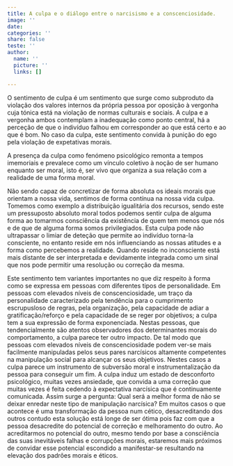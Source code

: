 ```yaml
---
title: A culpa e o diálogo entre o narcisismo e a conscenciosidade.
image: ''
date: 
categories: ''
share: false
teste: ''
author:
  name: ''
  picture: ''
  links: []

---
```

O sentimento de culpa é um sentimento que surge como subproduto da violação dos valores internos da própria pessoa por oposição à vergonha cuja tónica está na violação de normas culturais e sociais. A culpa e a vergonha ambos contemplam a inadequação como ponto central, há a perceção de que o indivíduo falhou em corresponder ao que está certo e ao que é bom. No caso da culpa, este sentimento convida à punição do ego pela violação de expetativas morais.

A presença da culpa como fenómeno psicológico remonta a tempos imemoriais e prevalece como um vínculo coletivo à noção de ser humano enquanto ser moral, isto é, ser vivo que organiza a sua relação com a realidade de uma forma moral.

Não sendo capaz de concretizar de forma absoluta os ideais morais que orientam a nossa vida, sentimos de forma contínua na nossa vida culpa.  Tomemos como exemplo a distribuição igualitária dos recursos, sendo este um pressuposto absoluto moral todos podemos sentir culpa de alguma forma ao tomarmos consciência da existência de quem tem menos que nós e de que de alguma forma somos privilegiados.  Esta culpa pode não ultrapassar o limiar de deteção que permite ao indivíduo torna-la consciente, no entanto reside em nós influenciando as nossas atitudes e a forma como percebemos a realidade. Quando reside no inconsciente está mais distante de ser interpretada e devidamente integrada como um sinal que nos pode permitir uma resolução ou correção da mesma.

Este sentimento tem variantes importantes no que diz respeito à forma como se expressa em pessoas com diferentes tipos de personalidade. Em pessoas com elevados níveis de conscenciosidade, um traço da personalidade caracterizado pela tendência para o cumprimento escrupusloso de regras, pela organização, pela capacidade de adiar a gratificação/reforço e  pela capacidade de se reger por objetivos; a culpa tem a sua expressão de forma exponenciada. Nestas pessoas, que tendencialmente são atentos observadores dos determinantes morais do comportamento, a culpa parece ter outro impacto. De tal modo que pessoas com elevados níveis de conscenciosidade podem ver-se mais facilmente manipuladas pelos seus pares narcísicos altamente competentes na manipulação social para alcançar os seus objetivos. Nestes casos a culpa parece um instrumento de subversão moral e instrumentalização da pessoa para conseguir um fim. A culpa induz um estado de desconforto psicológico, muitas vezes ansiedade, que convida a uma correção que muitas vezes é feita cedendo à expectativa narcísica que é continuamente comunicada. Assim surge a pergunta: Qual será a melhor forma de não se deixar enredar neste tipo de manipulação narcísica? Em muitos casos o que acontece é uma transformação da pessoa num cético, desacreditando dos outros contudo esta solução está longe de ser ótima pois faz com que a pessoa desacredite do potencial de correção e melhoramento do outro. Ao acreditarmos no potencial do outro, mesmo tendo por base a consciência das suas inevitáveis falhas e corrupções morais, estaremos mais próximos de convidar esse potencial escondido a manifestar-se resultando na elevação dos padrões morais e éticos. 